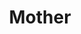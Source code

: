 ---
pid: ch66
title: Mother
location_transcription: Haverford & Lancaster ave
coordinates: "[-75.2041179, 39.9629026]"
zipcode: '19104'
gen_neighborhood: West Philadelphia
neighborhood: University City,Belmont,Parkside,Powelton Village
outside_phl: 
age: '31'
age_range: 30-39
instagram: 
image_file_name: ch_66.jpg
proposal_transcription: |-
  I dedicate this monument in honor of my dear mother who is a beacon of hope, strength, love, intelligence, and warmth - may your inspirations live on for all eternity.
  Love, Sharita
topic: Family,Love
topic_summary: 0, 0
type: Other No Form
keywords_other: 
credit: 
image_labels: 
twitter: 
facebook: 
permalink: "/monuments/ch66/"
layout: item-page
---